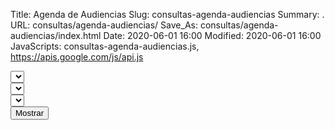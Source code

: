 Title: Agenda de Audiencias
Slug: consultas-agenda-audiencias
Summary: .
URL: consultas/agenda-audiencias/
Save_As: consultas/agenda-audiencias/index.html
Date: 2020-06-01 16:00
Modified: 2020-06-01 16:00
JavaScripts: consultas-agenda-audiencias.js, https://apis.google.com/js/api.js


<div id="elegirAgendaAudiencias" class="form-row mb-3">
<div class="col">
<select id="distritoSelect"></select>
</div>
<div class="col">
<select id="autoridadSelect"></select>
</div>
<div class="col">
<select id="añosSelect"></select>
</div>
<div class="col">
<button id="mostrarButton" type="button" class="btn btn-primary">Mostrar</button>
</div>
</div>

<table id="listaAgendaAudiencias" class="table" style="width:100%">
</table>

